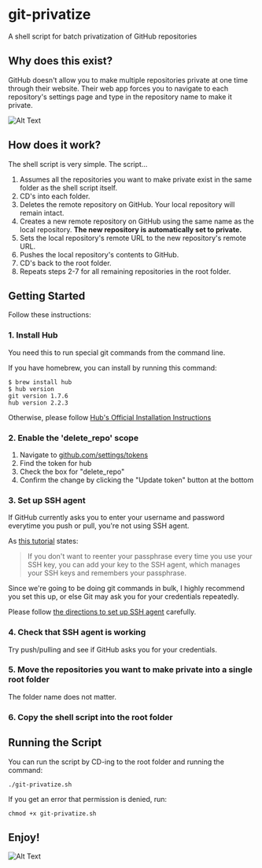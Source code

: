 # git-privatize
A shell script for batch privatization of GitHub repositories

## Why does this exist?
GitHub doesn't allow you to make multiple repositories private at one time through their website. Their web app forces you to navigate to each repository's settings page and type in the repository name to make it private.

![Alt Text](https://media.giphy.com/media/bWM2eWYfN3r20/giphy.gif)

## How does it work?
The shell script is very simple. The script...

1. Assumes all the repositories you want to make private exist in the same folder as the shell script itself.
2. CD's into each folder.
3. Deletes the remote repository on GitHub. Your local repository will remain intact.
4. Creates a new remote repository on GitHub using the same name as the local repository. **The new repository is automatically set to private.**
5. Sets the local repository's remote URL to the new repository's remote URL.
6. Pushes the local repository's contents to GitHub.
7. CD's back to the root folder.
8. Repeats steps 2-7 for all remaining repositories in the root folder.

## Getting Started
Follow these instructions:

### 1. Install Hub
You need this to run special git commands from the command line.

If you have homebrew, you can install by running this command:

```
$ brew install hub
$ hub version
git version 1.7.6
hub version 2.2.3
```

Otherwise, please follow [Hub's Official Installation Instructions](https://github.com/github/hub)

### 2. Enable the 'delete_repo' scope
1. Navigate to [github.com/settings/tokens](https://github.com/settings/tokens)
2. Find the token for hub
3. Check the box for "delete_repo"
4. Confirm the change by clicking the "Update token" button at the bottom

### 3. Set up SSH agent
If GitHub currently asks you to enter your username and password everytime you push or pull, you're not using SSH agent.

As [this tutorial](https://help.github.com/en/articles/generating-a-new-ssh-key-and-adding-it-to-the-ssh-agent) states:
> If you don't want to reenter your passphrase every time you use your SSH key, you can add your key to the SSH agent, which manages your SSH keys and remembers your passphrase.

Since we're going to be doing git commands in bulk, I highly recommend you set this up, or else Git may ask you for your credentials repeatedly.

Please follow [the directions to set up SSH agent](https://help.github.com/en/articles/generating-a-new-ssh-key-and-adding-it-to-the-ssh-agent) carefully.

### 4. Check that SSH agent is working
Try push/pulling and see if GitHub asks you for your credentials.

### 5. Move the repositories you want to make private into a single root folder
The folder name does not matter.

### 6. Copy the shell script into the root folder

## Running the Script
You can run the script by CD-ing to the root folder and running the command:

```
./git-privatize.sh
```

If you get an error that permission is denied, run:

```
chmod +x git-privatize.sh
```

## Enjoy!
![Alt Text](https://media.giphy.com/media/6brH8dM3zeMyA/giphy.gif)
